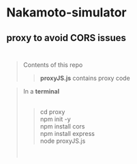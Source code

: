 ﻿# Nakamoto-simulator <br /> 
## proxy to avoid CORS issues <br /> <br />

> Contents of this repo <br />
>> **proxyJS.js** contains proxy code <br />


> In a **terminal** <br />
> <br />
>> cd proxy <br />
>> npm init -y <br />
>> npm install cors <br />
>> npm install express <br />
>> node proxyJS.js <br />
> <br />




